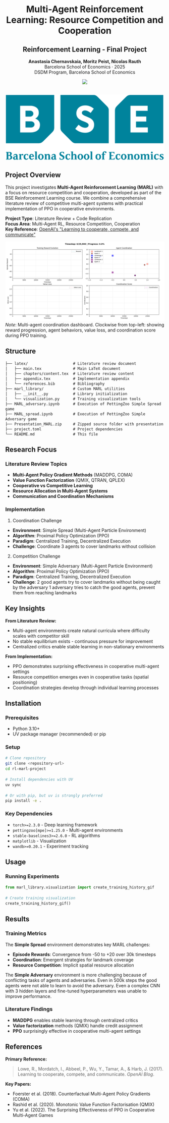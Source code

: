 <h1 align="center">Multi-Agent Reinforcement Learning: Resource Competition and Cooperation</h1>
<h2 align="center">Reinforcement Learning - Final Project</h2>
<p align="center">
  <b>Anastasia Chernavskaia, Moritz Peist, Nicolas Rauth</b><br>
  Barcelona School of Economics · 2025<br>
  DSDM Program, Barcelona School of Economics
</p>

<p align="center">
  <img src="https://img.shields.io/badge/python-3.10+-blue.svg">
</p>

![BSE Logo](/latex/imgs/BSE%20Barcelona%20Graduate%20School%20of%20Economics.svg)
---

## Project Overview

This project investigates **Multi-Agent Reinforcement Learning (MARL)** with a focus on resource competition and cooperation, developed as part of the BSE Reinforcement Learning course. We combine a comprehensive literature review of competitive multi-agent systems with practical implementation of PPO in cooperative environments.

**Project Type**: Literature Review + Code Replication  
**Focus Area**: Multi-Agent RL, Resource Competition, Cooperation  
**Key Reference**: [OpenAI's "Learning to cooperate, compete, and communicate"](https://openai.com/index/learning-to-cooperate-compete-and-communicate/)

![Training dashboard](/training_dashboard_with_coord_ma.gif)
*Note*: Multi-agent coordination dashboard. Clockwise from top-left: showing reward progression, agent behaviors, value loss, and coordination score during PPO training.

## Structure

```
├── latex/                    # Literature review document
│   ├── main.tex              # Main LaTeX document
│   ├── chapters/content.tex  # Literature review content
│   ├── appendix.tex          # Implementation appendix
│   └── references.bib        # Bibliography
├── marl_library/             # Custom MARL utilities
│   ├── __init__.py           # Library initialization
│   └── visualization.py      # Training visualization tools
├── MARL_adversary.ipynb      # Execution of PettingZoo Simple Spread game
├── MARL_spread.ipynb         # Execution of PettingZoo Simple Adversary game
├── Presentation_MARL.zip     # Zipped source folder with presentation
├── project.toml              # Project dependencies
└── README.md                 # This file
```

## Research Focus

### Literature Review Topics

- **Multi-Agent Policy Gradient Methods** (MADDPG, COMA)
- **Value Function Factorization** (QMIX, QTRAN, QPLEX)
- **Cooperative vs Competitive Learning**
- **Resource Allocation in Multi-Agent Systems**
- **Communication and Coordination Mechanisms**

### Implementation

1) Coordination Challenge
- **Environment**: Simple Spread (Multi-Agent Particle Environment)
- **Algorithm**: Proximal Policy Optimization (PPO)
- **Paradigm**: Centralized Training, Decentralized Execution
- **Challenge**: Coordinate 3 agents to cover landmarks without collision

2) Competition Challenge
- **Environment**: Simple Adversary (Multi-Agent Particle Environment)
- **Algorithm**: Proximal Policy Optimization (PPO)
- **Paradigm**: Centralized Training, Decentralized Execution
- **Challenge**: 2 good agents try to cover landmarks without being caught by the adversary
                 1 adversary tries to catch the good agents, prevent them from reaching landmarks

## Key Insights

**From Literature Review:**

- Multi-agent environments create natural curricula where difficulty scales with competitor skill
- No stable equilibrium exists - continuous pressure for improvement
- Centralized critics enable stable learning in non-stationary environments

**From Implementation:**

- PPO demonstrates surprising effectiveness in cooperative multi-agent settings
- Resource competition emerges even in cooperative tasks (spatial positioning)
- Coordination strategies develop through individual learning processes

## Installation

### Prerequisites

- Python 3.10+
- UV package manager (recommended) or pip

### Setup

```bash
# Clone repository
git clone <repository-url>
cd rl-marl-project

# Install dependencies with UV
uv sync

# Or with pip, but uv is strongly preferred
pip install -e .
```

### Key Dependencies

- `torch>=2.3.0` - Deep learning framework
- `pettingzoo[mpe]>=1.25.0` - Multi-agent environments
- `stable-baselines3>=2.6.0` - RL algorithms
- `matplotlib` - Visualization
- `wandb>=0.20.1` - Experiment tracking

## Usage

### Running Experiments

```python
from marl_library.visualization import create_training_history_gif

# Create training visualization
create_training_history_gif()
```

## Results

### Training Metrics

The **Simple Spread** environment demonstrates key MARL challenges:

- **Episode Rewards**: Convergence from -50 to +20 over 30k timesteps
- **Coordination**: Emergent strategies for landmark coverage
- **Resource Competition**: Implicit spatial resource allocation

The **Simple Adversary** environment is more challenging because of conflicting tasks of agents and adversaries. Even in 500k steps the good agents were not able to learn to avoid the adversary. Even a complex CNN with 3 hidden layers and fine-tuned hyperparameters was unable to improve performance.

### Literature Findings

- **MADDPG** enables stable learning through centralized critics
- **Value factorization** methods (QMIX) handle credit assignment
- **PPO** surprisingly effective in cooperative multi-agent settings

## References

**Primary Reference:**
> Lowe, R., Mordatch, I., Abbeel, P., Wu, Y., Tamar, A., & Harb, J. (2017). Learning to cooperate, compete, and communicate. *OpenAI Blog*.

**Key Papers:**

- Foerster et al. (2018). Counterfactual Multi-Agent Policy Gradients (COMA)
- Rashid et al. (2020). Monotonic Value Function Factorisation (QMIX)
- Yu et al. (2022). The Surprising Effectiveness of PPO in Cooperative Multi-Agent Games
